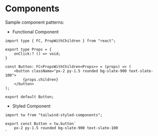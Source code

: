 # Components

Sample component patterns:

- Functional Component

```tsx
import type { FC, PropWithChildren } from "react";

export type Props = {
    onClick:? () => void;
}

const Button: FC<PropsWithChildren<Props>> = (props) => (
    <button className="px-2 py-1.5 rounded bg-slate-900 text-slate-100">
        {props.children}
    </button>
);

export default Button;
```

- Styled Component

```tsx
import tw from "tailwind-styled-components";

export const Button = tw.button`
    px-2 py-1.5 rounded bg-slate-900 text-slate-100
`
```